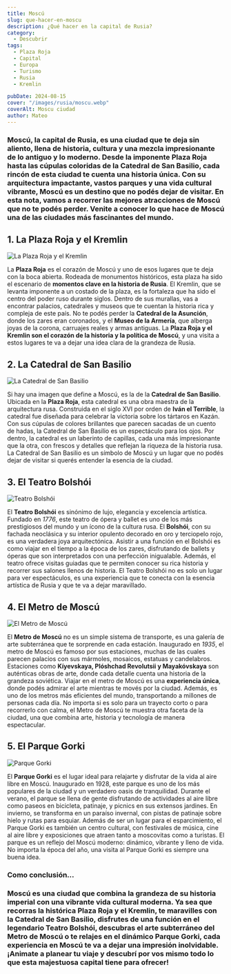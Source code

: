 ```yaml
---
title: Moscú
slug: que-hacer-en-moscu
description: ¿Qué hacer en la capital de Rusia?
category:
  - Descubrir
tags:
  - Plaza Roja
  - Capital
  - Europa
  - Turismo
  - Rusia
  - Kremlin

pubDate: 2024-08-15
cover: "/images/rusia/moscu.webp"
coverAlt: Moscu ciudad
author: Mateo
---
```


### **Moscú**, la capital de Rusia, es una ciudad que te deja sin aliento, llena de historia, cultura y una mezcla impresionante de lo antiguo y lo moderno. Desde la imponente Plaza Roja hasta las cúpulas coloridas de la Catedral de San Basilio, cada rincón de esta ciudad te cuenta una historia única. Con su arquitectura impactante, vastos parques y una vida cultural vibrante, Moscú es un destino que no podés dejar de visitar. En esta nota, vamos a recorrer las mejores atracciones de Moscú que no te podés perder. Venite a conocer lo que hace de Moscú una de las ciudades más fascinantes del mundo.


## 1. La Plaza Roja y el Kremlin 
<img src="/images/rusia/kremlin.jpg" alt="La Plaza Roja y el Kremlin">

La **Plaza Roja** es el corazón de Moscú y uno de esos lugares que te deja con la boca abierta. Rodeada de monumentos históricos, esta plaza ha sido el escenario de **momentos clave en la historia de Rusia**. El Kremlin, que se levanta imponente a un costado de la plaza, es la fortaleza que ha sido el centro del poder ruso durante siglos. Dentro de sus murallas, vas a encontrar palacios, catedrales y museos que te cuentan la historia rica y compleja de este país. No te podés perder la **Catedral de la Asunción**, donde los zares eran coronados, y el **Museo de la Armería**, que alberga joyas de la corona, carruajes reales y armas antiguas. La **Plaza Roja y el Kremlin son el corazón de la historia y la política de Moscú**, y una visita a estos lugares te va a dejar una idea clara de la grandeza de Rusia.

## 2. La Catedral de San Basilio 
<img src="/images/rusia/catedral-san-basilio.webp" alt="La Catedral de San Basilio ">

Si hay una imagen que define a Moscú, es la de la **Catedral de San Basilio**. Ubicada en la **Plaza Roja**, esta catedral es una obra maestra de la arquitectura rusa. Construida en el siglo XVI por orden de **Iván el Terrible**, la catedral fue diseñada para celebrar la victoria sobre los tártaros en Kazán. Con sus cúpulas de colores brillantes que parecen sacadas de un cuento de hadas, la Catedral de San Basilio es un espectáculo para los ojos. Por dentro, la catedral es un laberinto de capillas, cada una más impresionante que la otra, con frescos y detalles que reflejan la riqueza de la historia rusa. La Catedral de San Basilio es un símbolo de Moscú y un lugar que no podés dejar de visitar si querés entender la esencia de la ciudad.

## 3. El Teatro Bolshói 
<img src="/images/rusia/teatro-bolshoi.jpg" alt="Teatro Bolshói">

El **Teatro Bolshói** es sinónimo de lujo, elegancia y excelencia artística. Fundado en *1776*, este teatro de ópera y ballet es uno de los más prestigiosos del mundo y un ícono de la cultura rusa. El **Bolshói**, con su fachada neoclásica y su interior opulento decorado en oro y terciopelo rojo, es una verdadera joya arquitectónica. Asistir a una función en el Bolshói es como viajar en el tiempo a la época de los zares, disfrutando de ballets y óperas que son interpretados con una perfección inigualable. Además, el teatro ofrece visitas guiadas que te permiten conocer su rica historia y recorrer sus salones llenos de historia. El Teatro Bolshói no es solo un lugar para ver espectáculos, es una experiencia que te conecta con la esencia artística de Rusia y que te va a dejar maravillado.

## 4. El Metro de Moscú 
<img src="/images/rusia/metro-moscu.jpg" alt="El Metro de Moscú ">

El **Metro de Moscú** no es un simple sistema de transporte, es una galería de arte subterránea que te sorprende en cada estación. Inaugurado en *1935*, el metro de Moscú es famoso por sus estaciones, muchas de las cuales parecen palacios con sus mármoles, mosaicos, estatuas y candelabros. Estaciones como **Kíyevskaya, Plóshchad Revolutsii y Mayakóvskaya** son auténticas obras de arte, donde cada detalle cuenta una historia de la grandeza soviética. Viajar en el metro de Moscú es una **experiencia única**, donde podés admirar el arte mientras te movés por la ciudad. Además, es uno de los metros más eficientes del mundo, transportando a millones de personas cada día. No importa si es solo para un trayecto corto o para recorrerlo con calma, el Metro de Moscú te muestra otra faceta de la ciudad, una que combina arte, historia y tecnología de manera espectacular.

## 5. El Parque Gorki 
<img src="/images/rusia/parque-gorky.jpg" alt="Parque Gorki ">

El **Parque Gorki** es el lugar ideal para relajarte y disfrutar de la vida al aire libre en Moscú. Inaugurado en 1928, este parque es uno de los más populares de la ciudad y un verdadero oasis de tranquilidad. Durante el verano, el parque se llena de gente disfrutando de actividades al aire libre como paseos en bicicleta, patinaje, y picnics en sus extensos jardines. En invierno, se transforma en un paraíso invernal, con pistas de patinaje sobre hielo y rutas para esquiar. Además de ser un lugar para el esparcimiento, el Parque Gorki es también un centro cultural, con festivales de música, cine al aire libre y exposiciones que atraen tanto a moscovitas como a turistas. El parque es un reflejo del Moscú moderno: dinámico, vibrante y lleno de vida. No importa la época del año, una visita al Parque Gorki es siempre una buena idea.

### Como conclusión... 

### Moscú es una ciudad que combina la grandeza de su historia imperial con una vibrante vida cultural moderna. Ya sea que recorras la histórica Plaza Roja y el Kremlin, te maravilles con la Catedral de San Basilio, disfrutes de una función en el legendario Teatro Bolshói, descubras el arte subterráneo del Metro de Moscú o te relajes en el dinámico Parque Gorki, cada experiencia en Moscú te va a dejar una impresión inolvidable. ¡Animate a planear tu viaje y descubrí por vos mismo todo lo que esta majestuosa capital tiene para ofrecer!

